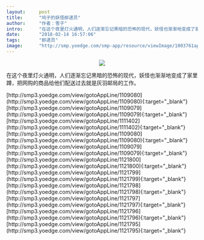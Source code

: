 ```yaml
---
layout:     post
title:      "鸠子的妖怪邮递员"
author:     "作者：雪子"
intro:      "在这个夜里灯火通明，人们逐渐忘记黑暗的恐怖的现代，妖怪也渐渐地变成了家里蹲，把网购的商品给他们配送过去就是灰羽邮局的工作。"
date:       "2018-02-14 16:57:06"
tags:       "邮递员"
image:      "http://smp.yoedge.com/smp-app/resource/viewImage/1003761appline.png"
---
```

<div style="text-align: center">
<p><img src="http://smp.yoedge.com/smp-app/resource/viewImage/1003761appline.png"/></p>
</div>
<p class="post-meta">
<span>在这个夜里灯火通明，人们逐渐忘记黑暗的恐怖的现代，妖怪也渐渐地变成了家里蹲，把网购的商品给他们配送过去就是灰羽邮局的工作。</span>
</p>
[http://smp3.yoedge.com/view/gotoAppLine/1109080](http://smp3.yoedge.com/view/gotoAppLine/1109080){:target="_blank"}
[http://smp3.yoedge.com/view/gotoAppLine/1109079](http://smp3.yoedge.com/view/gotoAppLine/1109079){:target="_blank"}
[http://smp3.yoedge.com/view/gotoAppLine/1111402](http://smp3.yoedge.com/view/gotoAppLine/1111402){:target="_blank"}
[http://smp3.yoedge.com/view/gotoAppLine/1109080](http://smp3.yoedge.com/view/gotoAppLine/1109080){:target="_blank"}
[http://smp3.yoedge.com/view/gotoAppLine/1109079](http://smp3.yoedge.com/view/gotoAppLine/1109079){:target="_blank"}
[http://smp3.yoedge.com/view/gotoAppLine/1121800](http://smp3.yoedge.com/view/gotoAppLine/1121800){:target="_blank"}
[http://smp3.yoedge.com/view/gotoAppLine/1121799](http://smp3.yoedge.com/view/gotoAppLine/1121799){:target="_blank"}
[http://smp3.yoedge.com/view/gotoAppLine/1121798](http://smp3.yoedge.com/view/gotoAppLine/1121798){:target="_blank"}
[http://smp3.yoedge.com/view/gotoAppLine/1121797](http://smp3.yoedge.com/view/gotoAppLine/1121797){:target="_blank"}
[http://smp3.yoedge.com/view/gotoAppLine/1121796](http://smp3.yoedge.com/view/gotoAppLine/1121796){:target="_blank"}
[http://smp3.yoedge.com/view/gotoAppLine/1121795](http://smp3.yoedge.com/view/gotoAppLine/1121795){:target="_blank"}


